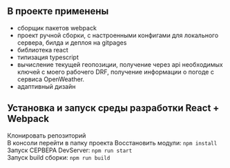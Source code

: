 
## В проекте применены
- сборщик пакетов webpack
- проект ручной сборки, с настроенными конфигами для локального сервера, билда и деплоя на gitpages
- библиотека react
- типизация typescript
- вычисление текущей геопозиции, получение через api необходимых ключей
с моего рабочего DRF, получение информации о погоде с сервиса OpenWeather.
- адаптивный дизайн


## Установка и запуск среды разработки React + Webpack
Клонировать репозиторий   
В консоли перейти в папку проекта
Восстановить модули: `npm install`   
Запуск СЕРВЕРА DevServer: `npm run start`  
Запуск build сборки: `npm run build`  


